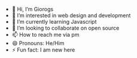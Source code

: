 - 👋 Hi, I’m Giorogs
- 👀 I’m interested in web design and development
- 🌱 I’m currently learning Javascript
- 💞️ I’m looking to collaborate on open source
- 📫 How to reach me via pm
- 😄 Pronouns: He/Him
- ⚡ Fun fact: I am new here 

<!---
Giorgosk94/Giorgosk94 is a ✨ special ✨ repository because its `README.md` (this file) appears on your GitHub profile.
You can click the Preview link to take a look at your changes.
--->
